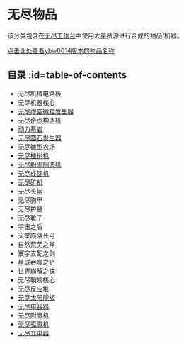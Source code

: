 # 无尽物品 

该分类包含在[无尽工作台](/Infinity-Forge)中使用大量资源进行合成的物品/机器。

[点击此处查看ybw0014版本的物品名称](/Infinity-Items-ybw0014)

## 目录 :id=table-of-contents

- 无尽机械电路板
- 无尽机器核心
- [无尽虚空微粒发生器](/Void-Harvester)
- [无尽奇点构造机](/Singularity-Constructor)
- [动力基岩](/Powered-Bedrock)
- [无尽圆石发生器](/Cobblestone-Generator)
- [无尽微型农场](/Virtual-Farm)
- [无尽植树机](/Tree-Grower)
- [无尽粉末制造机](/Dust-Extractor)
- [无尽成锭机](/Ingot-Former)
- [无尽矿机](/Quarries)
- 无尽头盔
- 无尽胸甲
- 无尽护腿
- 无尽靴子
- 宇宙之盾
- 天堂陨落长弓
- 自然荒芜之斧
- 寰宇支配之剑
- 星球吞噬之铲
- 世界崩解之镐
- 无尽鞘翅核心
- [无尽反应堆](/Infinity-Reactor)
- [无尽太阳能板](/Infinite-Panel)
- [无尽电容器](/Slimefun-Extension#infinity-capacitor)
- [无尽附魔机](/Slimefun-Extension#infinity-enchanter)
- [无尽驱魔机](/Slimefun-Extension#infinity-disenchanter)
- [无尽充电器](/Slimefun-Extension#infinity-charger)
